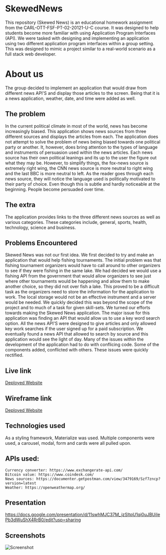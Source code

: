 # SkewedNews
This repository (Skewed News) is an educational homework assignment from the CARL-OTT-FSF-PT-02-20121-U-C course. It was designed to help students become more familiar with using Application Program Interfaces (API). We were tasked with designing and implementing an application using two different application program interfaces within a group setting. This was designed to mimic a project similar to a real-world scenario as a full stack web developer.

# About us
The group decided to implement an application that would draw from different news API'S and display those articles to the screen. Being that it is a news application, weather, date, and time were added as well.

## The problem
In the current political climate in most of the world, news has become increasingly biased. This application shows news sources from three different sources and displays the articles from each. The application does not attempt to solve the problem of news being biased towards one political party or another. It, however, does bring attention to the types of language and instruments of persuasion used within the news articles. Each news source has their own political leanings and its up to the user the figure out what they may be. However, to simplify things, the fox-news source is extremely right wing, the CNN news source is more neutral to right wing and the last BBC is more neutral to left. As the reader goes through each news source, they will notice the language used is politically motivated to their party of choice. Even though this is subtle and hardly noticeable at the beginning. People become persuaded over time.  

## The extra
The application provides links to the three different news sources as well as various categories. These categories include, general, sports, health, technology, science and business. 

## Problems Encountered
Skewed News was not our first idea. We first decided to try and make an application that would help fishing tournaments. The initial problem was that fishing tournament organizers would have to call around to other organizers to see if they were fishing in the same lake. We had decided we would use a fishing API from the government that would allow organizers to see just where other tournaments would be happening and allow them to make another choice, so they did not over fish a lake. This proved to be a difficult task as the organizers need to store the information for the application to work. The local storage would not be an effective instrument and a server would be needed. We quickly decided this was beyond the scope of the project and to much of a task for given skill-sets. 
We turned our efforts towards making the Skewed News application. The major issue for this application was finding an API that would allow us to use a key word search option. 
All the news API'S were designed to give articles and only allowed key work searches if the user signed up for a paid subscription. We eventually found a news API that allowed to search by source and this application would see the light of day.
Many of the issues within the development of the application had to do with conflicing code. Some of the components added, conflicted with others. These issues were quickly rectified.

## Live link
<a href="https://weird-but-doable.github.io/SkewedNews/">Deployed Website</a> 

## Wireframe link
<a href="https://drive.google.com/file/d/1as-u8TPpsL6aeiCMIf8TxA0N6DYWeBF4/view?usp=sharing">Deployed Website</a> 

## Technologies used
  As a styling framework, Materialize was used. Multiple components were used, a carousel, modal, form and cards were all pulled upon. 

  ## APIs used: 
    Currency converter: https://www.exchangerate-api.com/
    Bitcoin value: https://www.coindesk.com/
    News sources: https://documenter.getpostman.com/view/3479169/Szf7zncp?version=latest
    Weather: https://openweathermap.org/
    
## Presentation
https://docs.google.com/presentation/d/11swhMJC37M_jzSltpU1qi0uJBUiIePb3dWuShX4RrB0/edit?usp=sharing 

## Screenshots 

<img src="" alt="Screenshot">
